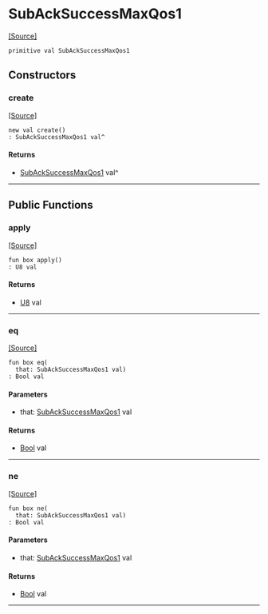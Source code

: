 # SubAckSuccessMaxQos1
<span class="source-link">[[Source]](src/mqtt-subscriber/subAckCodes.md#L-0-5)</span>
```pony
primitive val SubAckSuccessMaxQos1
```

## Constructors

### create
<span class="source-link">[[Source]](src/mqtt-subscriber/subAckCodes.md#L-0-5)</span>


```pony
new val create()
: SubAckSuccessMaxQos1 val^
```

#### Returns

* [SubAckSuccessMaxQos1](mqtt-subscriber-SubAckSuccessMaxQos1.md) val^

---

## Public Functions

### apply
<span class="source-link">[[Source]](src/mqtt-subscriber/subAckCodes.md#L-0-5)</span>


```pony
fun box apply()
: U8 val
```

#### Returns

* [U8](builtin-U8.md) val

---

### eq
<span class="source-link">[[Source]](src/mqtt-subscriber/subAckCodes.md#L-0-5)</span>


```pony
fun box eq(
  that: SubAckSuccessMaxQos1 val)
: Bool val
```
#### Parameters

*   that: [SubAckSuccessMaxQos1](mqtt-subscriber-SubAckSuccessMaxQos1.md) val

#### Returns

* [Bool](builtin-Bool.md) val

---

### ne
<span class="source-link">[[Source]](src/mqtt-subscriber/subAckCodes.md#L-0-5)</span>


```pony
fun box ne(
  that: SubAckSuccessMaxQos1 val)
: Bool val
```
#### Parameters

*   that: [SubAckSuccessMaxQos1](mqtt-subscriber-SubAckSuccessMaxQos1.md) val

#### Returns

* [Bool](builtin-Bool.md) val

---

